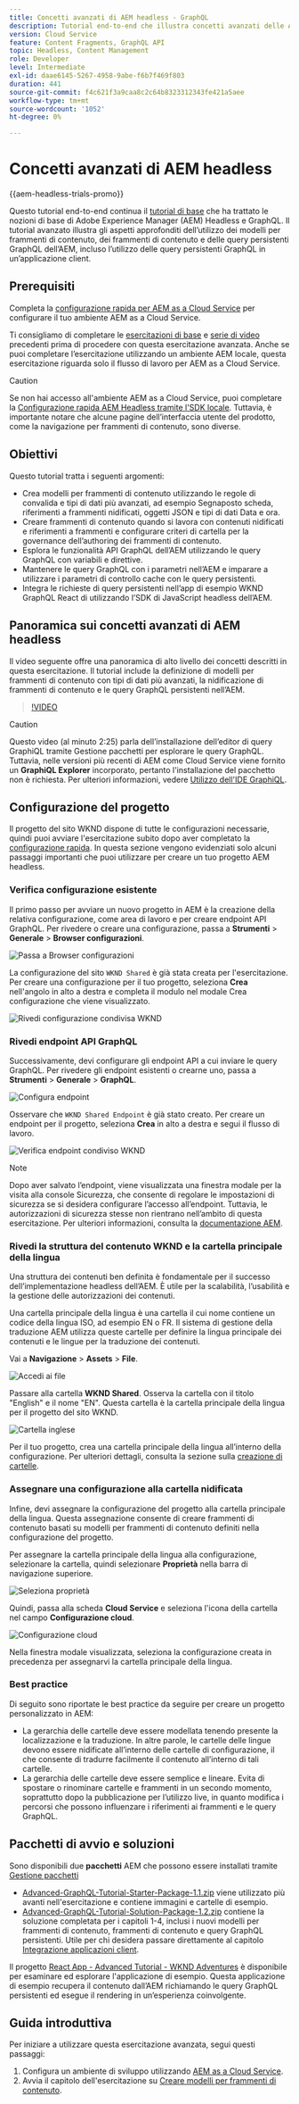 ```yaml
---
title: Concetti avanzati di AEM headless - GraphQL
description: Tutorial end-to-end che illustra concetti avanzati delle API GraphQL di Adobe Experience Manager (AEM).
version: Cloud Service
feature: Content Fragments, GraphQL API
topic: Headless, Content Management
role: Developer
level: Intermediate
exl-id: daae6145-5267-4958-9abe-f6b7f469f803
duration: 441
source-git-commit: f4c621f3a9caa8c2c64b8323312343fe421a5aee
workflow-type: tm+mt
source-wordcount: '1052'
ht-degree: 0%

---
```


# Concetti avanzati di AEM headless

{{aem-headless-trials-promo}}

Questo tutorial end-to-end continua il [tutorial di base](../multi-step/overview.md) che ha trattato le nozioni di base di Adobe Experience Manager (AEM) Headless e GraphQL. Il tutorial avanzato illustra gli aspetti approfonditi dell’utilizzo dei modelli per frammenti di contenuto, dei frammenti di contenuto e delle query persistenti GraphQL dell’AEM, incluso l’utilizzo delle query persistenti GraphQL in un’applicazione client.

## Prerequisiti

Completa la [configurazione rapida per AEM as a Cloud Service](../quick-setup/cloud-service.md) per configurare il tuo ambiente AEM as a Cloud Service.

Ti consigliamo di completare le [esercitazioni di base](../multi-step/overview.md) e [serie di video](../video-series/modeling-basics.md) precedenti prima di procedere con questa esercitazione avanzata. Anche se puoi completare l’esercitazione utilizzando un ambiente AEM locale, questa esercitazione riguarda solo il flusso di lavoro per AEM as a Cloud Service.

>[!CAUTION]
>
>Se non hai accesso all&#39;ambiente AEM as a Cloud Service, puoi completare la [Configurazione rapida AEM Headless tramite l&#39;SDK locale](https://experienceleague.adobe.com/docs/experience-manager-learn/getting-started-with-aem-headless/graphql/quick-setup/local-sdk.html). Tuttavia, è importante notare che alcune pagine dell’interfaccia utente del prodotto, come la navigazione per frammenti di contenuto, sono diverse.



## Obiettivi

Questo tutorial tratta i seguenti argomenti:

* Crea modelli per frammenti di contenuto utilizzando le regole di convalida e tipi di dati più avanzati, ad esempio Segnaposto scheda, riferimenti a frammenti nidificati, oggetti JSON e tipi di dati Data e ora.
* Creare frammenti di contenuto quando si lavora con contenuti nidificati e riferimenti a frammenti e configurare criteri di cartella per la governance dell’authoring dei frammenti di contenuto.
* Esplora le funzionalità API GraphQL dell’AEM utilizzando le query GraphQL con variabili e direttive.
* Mantenere le query GraphQL con i parametri nell’AEM e imparare a utilizzare i parametri di controllo cache con le query persistenti.
* Integra le richieste di query persistenti nell’app di esempio WKND GraphQL React di utilizzando l’SDK di JavaScript headless dell’AEM.

## Panoramica sui concetti avanzati di AEM headless

Il video seguente offre una panoramica di alto livello dei concetti descritti in questa esercitazione. Il tutorial include la definizione di modelli per frammenti di contenuto con tipi di dati più avanzati, la nidificazione di frammenti di contenuto e le query GraphQL persistenti nell’AEM.

>[!VIDEO](https://video.tv.adobe.com/v/340035?quality=12&learn=on)

>[!CAUTION]
>
>Questo video (al minuto 2:25) parla dell’installazione dell’editor di query GraphiQL tramite Gestione pacchetti per esplorare le query GraphQL. Tuttavia, nelle versioni più recenti di AEM come Cloud Service viene fornito un **GraphiQL Explorer** incorporato, pertanto l&#39;installazione del pacchetto non è richiesta. Per ulteriori informazioni, vedere [Utilizzo dell&#39;IDE GraphiQL](https://experienceleague.adobe.com/docs/experience-manager-cloud-service/content/headless/graphql-api/graphiql-ide.html).


## Configurazione del progetto

Il progetto del sito WKND dispone di tutte le configurazioni necessarie, quindi puoi avviare l&#39;esercitazione subito dopo aver completato la [configurazione rapida](../quick-setup/cloud-service.md). In questa sezione vengono evidenziati solo alcuni passaggi importanti che puoi utilizzare per creare un tuo progetto AEM headless.


### Verifica configurazione esistente

Il primo passo per avviare un nuovo progetto in AEM è la creazione della relativa configurazione, come area di lavoro e per creare endpoint API GraphQL. Per rivedere o creare una configurazione, passa a **Strumenti** > **Generale** > **Browser configurazioni**.

![Passa a Browser configurazioni](assets/overview/create-configuration.png)

La configurazione del sito `WKND Shared` è già stata creata per l&#39;esercitazione. Per creare una configurazione per il tuo progetto, seleziona **Crea** nell&#39;angolo in alto a destra e completa il modulo nel modale Crea configurazione che viene visualizzato.

![Rivedi configurazione condivisa WKND](assets/overview/review-wknd-shared-configuration.png)

### Rivedi endpoint API GraphQL

Successivamente, devi configurare gli endpoint API a cui inviare le query GraphQL. Per rivedere gli endpoint esistenti o crearne uno, passa a **Strumenti** > **Generale** > **GraphQL**.

![Configura endpoint](assets/overview/endpoints.png)

Osservare che `WKND Shared Endpoint` è già stato creato. Per creare un endpoint per il progetto, seleziona **Crea** in alto a destra e segui il flusso di lavoro.

![Verifica endpoint condiviso WKND](assets/overview/review-wknd-shared-endpoint.png)

>[!NOTE]
>
> Dopo aver salvato l’endpoint, viene visualizzata una finestra modale per la visita alla console Sicurezza, che consente di regolare le impostazioni di sicurezza se si desidera configurare l’accesso all’endpoint. Tuttavia, le autorizzazioni di sicurezza stesse non rientrano nell’ambito di questa esercitazione. Per ulteriori informazioni, consulta la [documentazione AEM](https://experienceleague.adobe.com/docs/experience-manager-65/administering/security/security.html).

### Rivedi la struttura del contenuto WKND e la cartella principale della lingua

Una struttura dei contenuti ben definita è fondamentale per il successo dell’implementazione headless dell’AEM. È utile per la scalabilità, l’usabilità e la gestione delle autorizzazioni dei contenuti.

Una cartella principale della lingua è una cartella il cui nome contiene un codice della lingua ISO, ad esempio EN o FR. Il sistema di gestione della traduzione AEM utilizza queste cartelle per definire la lingua principale dei contenuti e le lingue per la traduzione dei contenuti.

Vai a **Navigazione** > **Assets** > **File**.

![Accedi ai file](assets/overview/files.png)

Passare alla cartella **WKND Shared**. Osserva la cartella con il titolo &quot;English&quot; e il nome &quot;EN&quot;. Questa cartella è la cartella principale della lingua per il progetto del sito WKND.

![Cartella inglese](assets/overview/english.png)

Per il tuo progetto, crea una cartella principale della lingua all’interno della configurazione. Per ulteriori dettagli, consulta la sezione sulla [creazione di cartelle](/help/headless-tutorial/graphql/advanced-graphql/author-content-fragments.md#create-folders).

### Assegnare una configurazione alla cartella nidificata

Infine, devi assegnare la configurazione del progetto alla cartella principale della lingua. Questa assegnazione consente di creare frammenti di contenuto basati su modelli per frammenti di contenuto definiti nella configurazione del progetto.

Per assegnare la cartella principale della lingua alla configurazione, selezionare la cartella, quindi selezionare **Proprietà** nella barra di navigazione superiore.

![Seleziona proprietà](assets/overview/properties.png)

Quindi, passa alla scheda **Cloud Service** e seleziona l&#39;icona della cartella nel campo **Configurazione cloud**.

![Configurazione cloud](assets/overview/cloud-conf.png)

Nella finestra modale visualizzata, seleziona la configurazione creata in precedenza per assegnarvi la cartella principale della lingua.

### Best practice

Di seguito sono riportate le best practice da seguire per creare un progetto personalizzato in AEM:

* La gerarchia delle cartelle deve essere modellata tenendo presente la localizzazione e la traduzione. In altre parole, le cartelle delle lingue devono essere nidificate all’interno delle cartelle di configurazione, il che consente di tradurre facilmente il contenuto all’interno di tali cartelle.
* La gerarchia delle cartelle deve essere semplice e lineare. Evita di spostare o rinominare cartelle e frammenti in un secondo momento, soprattutto dopo la pubblicazione per l’utilizzo live, in quanto modifica i percorsi che possono influenzare i riferimenti ai frammenti e le query GraphQL.

## Pacchetti di avvio e soluzioni

Sono disponibili due **pacchetti** AEM che possono essere installati tramite [Gestione pacchetti](/help/headless-tutorial/graphql/advanced-graphql/author-content-fragments.md#sample-content)

* [Advanced-GraphQL-Tutorial-Starter-Package-1.1.zip](/help/headless-tutorial/graphql/advanced-graphql/assets/tutorial-files/Advanced-GraphQL-Tutorial-Starter-Package-1.1.zip) viene utilizzato più avanti nell&#39;esercitazione e contiene immagini e cartelle di esempio.
* [Advanced-GraphQL-Tutorial-Solution-Package-1.2.zip](/help/headless-tutorial/graphql/advanced-graphql/assets/tutorial-files/Advanced-GraphQL-Tutorial-Solution-Package-1.2.zip) contiene la soluzione completata per i capitoli 1-4, inclusi i nuovi modelli per frammenti di contenuto, frammenti di contenuto e query GraphQL persistenti. Utile per chi desidera passare direttamente al capitolo [Integrazione applicazioni client](/help/headless-tutorial/graphql/advanced-graphql/client-application-integration.md).


Il progetto [React App - Advanced Tutorial - WKND Adventures](https://github.com/adobe/aem-guides-wknd-graphql/blob/main/advanced-tutorial/README.md) è disponibile per esaminare ed esplorare l&#39;applicazione di esempio. Questa applicazione di esempio recupera il contenuto dall’AEM richiamando le query GraphQL persistenti ed esegue il rendering in un’esperienza coinvolgente.

## Guida introduttiva

Per iniziare a utilizzare questa esercitazione avanzata, segui questi passaggi:

1. Configura un ambiente di sviluppo utilizzando [AEM as a Cloud Service](../quick-setup/cloud-service.md).
1. Avvia il capitolo dell&#39;esercitazione su [Creare modelli per frammenti di contenuto](/help/headless-tutorial/graphql/advanced-graphql/create-content-fragment-models.md).
